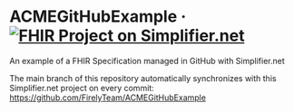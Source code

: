 # ACMEGitHubExample &middot; [![FHIR Project on Simplifier.net](https://img.shields.io/badge/FHIR_project_on_Simplifier.net-ACMEGitHubExample-green)](https://simplifier.net/ACMEGitHubExample)
An example of  a FHIR Specification managed in GitHub with Simplifier.net

The main branch of this repository automatically synchronizes with this Simplifier.net project on every commit: https://github.com/FirelyTeam/ACMEGitHubExample
